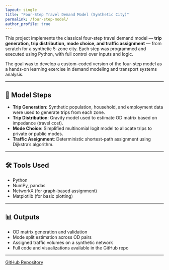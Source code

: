 ```yaml
---
layout: single
title: "Four-Step Travel Demand Model (Synthetic City)"
permalink: /four-step-model/
author_profile: true
---
```


This project implements the classical four-step travel demand model — **trip generation, trip distribution, mode choice, and traffic assignment** — from scratch for a synthetic 5-zone city. Each step was programmed and executed using Python, with full control over inputs and logic.

The goal was to develop a custom-coded version of the four-step model as a hands-on learning exercise in demand modeling and transport systems analysis.

---

## 🔄 Model Steps

- **Trip Generation**: Synthetic population, household, and employment data were used to generate trips from each zone.
- **Trip Distribution**: Gravity model used to estimate OD matrix based on impedance (travel cost).
- **Mode Choice**: Simplified multinomial logit model to allocate trips to private or public modes.
- **Traffic Assignment**: Deterministic shortest-path assignment using Dijkstra’s algorithm.

---

## 🛠 Tools Used
- Python
- NumPy, pandas
- NetworkX (for graph-based assignment)
- Matplotlib (for basic plotting)

---

## 📊 Outputs
- OD matrix generation and validation
- Mode split estimation across OD pairs
- Assigned traffic volumes on a synthetic network
- Full code and visualizations available in the GitHub repo

---

[GitHub Repository](https://github.com/muhtashimshahrier/Custom-Four-Step-Demand-Model-From-Scratch)
